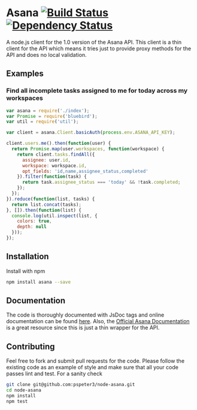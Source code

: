 # Asana [![Build Status][travis-image]][travis-url] [![Dependency Status][depstat-image]][depstat-url]

A node.js client for the 1.0 version of the Asana API. This client is a thin
client for the API which means it tries just to provide proxy methods for the 
API and does no local validation.

## Examples

### Find all incomplete tasks assigned to me for today across my workspaces

```js
var asana = require('./index');
var Promise = require('bluebird');
var util = require('util');

var client = asana.Client.basicAuth(process.env.ASANA_API_KEY);

client.users.me().then(function(user) {
  return Promise.map(user.workspaces, function(workspace) {
    return client.tasks.findAll({
      assignee: user.id,
      workspace: workspace.id,
      opt_fields: 'id,name,assignee_status,completed'
    }).filter(function(task) {
      return task.assignee_status === 'today' && !task.completed;
    });
  });
}).reduce(function(list, tasks) {
  return list.concat(tasks);
}, []).then(function(list) {
  console.log(util.inspect(list, {
    colors: true,
    depth: null
  }));
});
```

## Installation

Install with npm

```sh
npm install asana --save
```

## Documentation

The code is thoroughly documented with JsDoc tags and online documentation can
be found [here](http://pspeter3.com/node-asana). Also, the 
[Official Asana Documentation](http://developer.asana.com/documentation/) is a
great resource since this is just a thin wrapper for the API.

## Contributing

Feel free to fork and submit pull requests for the code. Please follow the
existing code as an example of style and make sure that all your code passes
lint and test. For a sanity check

```sh
git clone git@github.com:pspeter3/node-asana.git
cd node-asana
npm install
npm test
```

[travis-url]: http://travis-ci.org/pspeter3/node-asana
[travis-image]: http://img.shields.io/travis/pspeter3/node-asana.svg?style=flat

[depstat-url]: https://gemnasium.com/pspeter3/node-asana
[depstat-image]: http://img.shields.io/gemnasium/pspeter3/node-asana.svg?style=flat